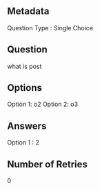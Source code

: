 ## Metadata
Question Type : Single Choice

## Question
what is post 

## Options
Option 1: o2
Option 2: o3

## Answers
Option 1 : 2

## Number of Retries
0

